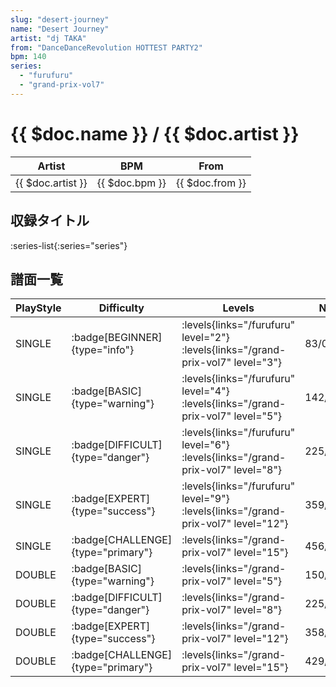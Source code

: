 ```yaml
---
slug: "desert-journey"
name: "Desert Journey"
artist: "dj TAKA"
from: "DanceDanceRevolution HOTTEST PARTY2"
bpm: 140
series:
  - "furufuru"
  - "grand-prix-vol7"
---
```


# {{ $doc.name }} / {{ $doc.artist }}

|Artist|BPM|From|
|------|---|----|
|{{ $doc.artist }}|{{ $doc.bpm }}|{{ $doc.from }}|

## 収録タイトル

:series-list{:series="series"}

## 譜面一覧

|PlayStyle|Difficulty|Levels|Notes|Movie|
|---------|----------|------|-----|-----|
|SINGLE| :badge[BEGINNER]{type="info"}| :levels{links="/furufuru" level="2"} :levels{links="/grand-prix-vol7" level="3"}|83/0||
|SINGLE| :badge[BASIC]{type="warning"}| :levels{links="/furufuru" level="4"} :levels{links="/grand-prix-vol7" level="5"}|142/1||
|SINGLE| :badge[DIFFICULT]{type="danger"}| :levels{links="/furufuru" level="6"} :levels{links="/grand-prix-vol7" level="8"}|225/8||
|SINGLE| :badge[EXPERT]{type="success"}| :levels{links="/furufuru" level="9"} :levels{links="/grand-prix-vol7" level="12"}|359/20||
|SINGLE| :badge[CHALLENGE]{type="primary"}| :levels{links="/grand-prix-vol7" level="15"}|456/16(35)||
|DOUBLE| :badge[BASIC]{type="warning"}| :levels{links="/grand-prix-vol7" level="5"}|150/3||
|DOUBLE| :badge[DIFFICULT]{type="danger"}| :levels{links="/grand-prix-vol7" level="8"}|225/8||
|DOUBLE| :badge[EXPERT]{type="success"}| :levels{links="/grand-prix-vol7" level="12"}|358/20||
|DOUBLE| :badge[CHALLENGE]{type="primary"}| :levels{links="/grand-prix-vol7" level="15"}|429/15(35)||
